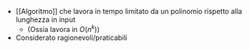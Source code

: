 - [[Algoritmo]] che lavora in tempo limitato da un polinomio rispetto alla lunghezza in input
	- (Ossia lavora in $O(n^k)$)
- Considerato ragionevoli/praticabili